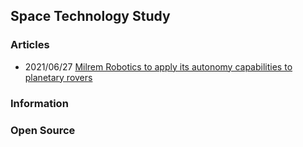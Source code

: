 ## Space Technology Study


### Articles
- 2021/06/27 [Milrem Robotics to apply its autonomy capabilities to planetary rovers](https://www.inceptivemind.com/esa-milrem-robotics-apply-autonomy-capabilities-planetary-rovers/19820/)


### Information



### Open Source
